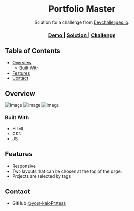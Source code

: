 <!-- Please update value in the {}  -->

<h1 align="center">Portfolio Master</h1>

<div align="center">
   Solution for a challenge from  <a href="http://devchallenges.io" target="_blank">Devchallenges.io</a>.
</div>

<div align="center">
  <h3>
    <a href=" https://kaiopratess.github.io/portifolio-master-challenge/">
      Demo
    </a>
    <span> | </span>
    <a href=" https://kaiopratess.github.io/portifolio-master-challenge/">
      Solution
    </a>
    <span> | </span>
    <a href="https://devchallenges.io/challenges/5ZnOYsSXM24JWnCsNFlt">
      Challenge
    </a>
  </h3>
</div>

<!-- TABLE OF CONTENTS -->

## Table of Contents

- [Overview](#overview)
  - [Built With](#built-with)
- [Features](#features)
- [Contact](#contact)

<!-- OVERVIEW -->

## Overview

![image](https://user-images.githubusercontent.com/91703674/158040603-139cf853-619d-43bf-ad8a-cca3c640acdf.png)
![image](https://user-images.githubusercontent.com/91703674/158040614-87b4f74f-a755-4cab-89be-7642fa4172e9.png)
![image](https://user-images.githubusercontent.com/91703674/158040635-84623376-16a4-4b11-ae6f-b54df6212a4a.png)

### Built With

<!-- This section should list any major frameworks that you built your project using. Here are a few examples.-->

- HTML
- CSS
- JS

## Features

<!-- List the features of your application or follow the template. Don't share the figma file here :) -->

- Responsive
- Two layouts that can be chosen at the top of the page.
- Projects are selected by tags

## Contact
- GitHub [@your-kaioPratess](https://github.com/KaioPratess)

